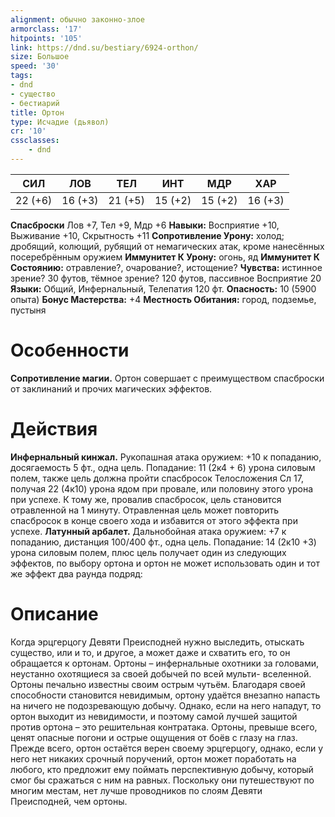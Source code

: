 ```yaml
---
alignment: обычно законно-злое
armorclass: '17'
hitpoints: '105'
link: https://dnd.su/bestiary/6924-orthon/
size: Большое
speed: '30'
tags:
- dnd
- существо
- бестиарий
title: Ортон
type: Исчадие (дьявол)
cr: '10'
cssclasses:
    - dnd
---
```



| СИЛ | ЛОВ | ТЕЛ | ИНТ | МДР | ХАР |
|---|---|---|---|---|---|
| 22 (+6) | 16 (+3) | 21 (+5) | 15 (+2) | 15 (+2) | 16 (+3) |
**Спасброски** Лов +7, Тел +9, Мдр +6
**Навыки:** Восприятие +10, Выживание +10, Скрытность +11
**Сопротивление Урону:** холод; дробящий, колющий, рубящий от немагических атак, кроме нанесённых посеребрённым оружием
**Иммунитет К Урону:** огонь, яд
**Иммунитет К Состоянию:** отравление?, очарование?, истощение?
**Чувства:** истинное зрение? 30 футов, тёмное зрение? 120 футов, пассивное Восприятие 20
**Языки:** Общий, Инфернальный, Телепатия 120 фт.
**Опасность:** 10 (5900 опыта)
**Бонус Мастерства:** +4
**Местность Обитания:** город, подземье, пустыня


# Особенности
**Сопротивление магии.** Ортон совершает с преимуществом спасброски от заклинаний и прочих магических эффектов.


# Действия
**Инфернальный кинжал.** Рукопашная атака оружием: +10 к попаданию, досягаемость 5 фт., одна цель. Попадание: 11 (2к4 + 6) урона силовым полем, также цель должна пройти спасбросок Телосложения Сл 17, получая 22 (4к10) урона ядом при провале, или половину этого урона при успехе. К тому же, провалив спасбросок, цель становится отравленной на 1 минуту. Отравленная цель может повторить спасбросок в конце своего хода и избавится от этого эффекта при успехе.
**Латунный арбалет.** Дальнобойная атака оружием: +7 к попаданию, дистанция 100/400 фт., одна цель. Попадание: 14 (2к10 +3) урона силовым полем, плюс цель получает один из следующих эффектов, по выбору ортона и ортон не может использовать один и тот же эффект два раунда подряд:


# Описание
Когда эрцгерцогу Девяти Преисподней нужно выследить, отыскать существо, или и то, и другое, а может даже и схватить его, то он обращается к ортонам. Ортоны – инфернальные охотники за головами, неустанно охотящиеся за своей добычей по всей мульти- вселенной. Ортоны печально известны своим острым чутьём. Благодаря своей способности становится невидимым, ортону удаётся внезапно напасть на ничего не подозревающую добычу. Однако, если на него нападут, то ортон выходит из невидимости, и поэтому самой лучшей защитой против ортона – это решительная контратака. Ортоны, превыше всего, ценят опасные погони и острые ощущения от боёв с глазу на глаз. Прежде всего, ортон остаётся верен своему эрцгерцогу, однако, если у него нет никаких срочный поручений, ортон может поработать на любого, кто предложит ему поймать перспективную добычу, который смог бы сражаться с ним на равных. Поскольку они путешествуют по многим местам, нет лучше проводников по слоям Девяти Преисподней, чем ортоны.